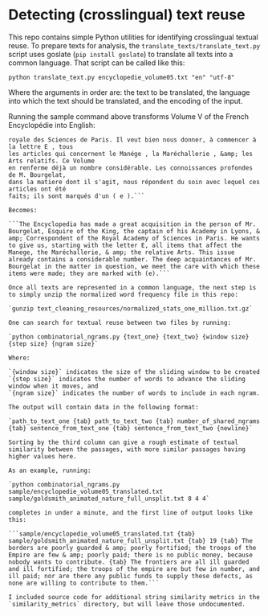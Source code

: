 # Detecting (crosslingual) text reuse

This repo contains simple Python utilities for identifying crosslingual textual reuse. To prepare texts for analysis, the `translate_texts/translate_text.py` script uses goslate (`pip install goslate`) to translate all texts into a common language. That script can be called like this:

`python translate_text.py encyclopedie_volume05.txt "en" "utf-8"`

Where the arguments in order are: the text to be translated, the language into which the text should be translated, and the encoding of the input. 

Running the sample command above transforms Volume V of the French Encyclopédie into English:

```L'Encyclopédie vient de faire une excellente acquisition en la personne de M. Bourgelat , Ecuyer du Roi, chef de son Académie à Lyon, &amp; Correspondant de l'Académie
royale des Sciences de Paris. Il veut bien nous donner, à commencer à la lettre E , tous
les articles qui concernent le Manége , la Maréchallerie , &amp; les Arts relatifs. Ce Volume
en renferme déjà un nombre considérable. Les connoissances profondes de M. Bourgelat,
dans la matiere dont il s'agit, nous répondent du soin avec lequel ces articles ont été
faits; ils sont marqués d'un ( e ).```

Becomes:

```The Encyclopedia has made a great acquisition in the person of Mr. Bourgelat, Esquire of the King, the captain of his Academy in Lyons, & amp; Correspondent of the Royal Academy of Sciences in Paris. He wants to give us, starting with the letter E, all items that affect the Manege, the Maréchallerie, & amp; the relative Arts. This issue already contains a considerable number. The deep acquaintances of Mr. Bourgelat in the matter in question, we meet the care with which these items were made; they are marked with (e).```

Once all texts are represented in a common language, the next step is to simply unzip the normalized word frequency file in this repo:

`gunzip text_cleaning_resources/normalized_stats_one_million.txt.gz`

One can search for textual reuse between two files by running:

`python combinatorial_ngrams.py {text_one} {text_two} {window size} {step size} {ngram size}`

Where:

`{window size}` indicates the size of the sliding window to be created
`{step size}` indicates the number of words to advance the sliding window when it moves, and 
`{ngram size}` indicates the number of words to include in each ngram.

The output will contain data in the following format:

`path_to_text_one {tab} path_to_text_two {tab} number_of_shared_ngrams {tab} sentence_from_text_one {tab} sentence_from_text_two {newline}`

Sorting by the third column can give a rough estimate of textual similarity between the passages, with more similar passages having higher values here. 

As an example, running:

`python combinatorial_ngrams.py sample/encyclopedie_volume05_translated.txt sample/goldsmith_animated_nature_full_unsplit.txt 8 4 4` 

completes in under a minute, and the first line of output looks like this:

```sample/encyclopedie_volume05_translated.txt {tab} sample/goldsmith_animated_nature_full_unsplit.txt {tab} 19 {tab} The borders are poorly guarded & amp; poorly fortified; the troops of the Empire are few & amp; poorly paid; there is no public money, because nobody wants to contribute. {tab} The frontiers are all ill guarded and ill fortified; the troops of the empire are but few in number, and ill paid; nor are there any public funds to supply these defects, as none are willing to contribute to them.```

I included source code for additional string similarity metrics in the `similarity_metrics` directory, but will leave those undocumented.
